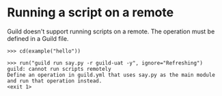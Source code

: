# Running a script on a remote

Guild doesn't support running scripts on a remote. The operation must
be defined in a Guild file.

    >>> cd(example("hello"))

    >>> run("guild run say.py -r guild-uat -y", ignore="Refreshing")
    guild: cannot run scripts remotely
    Define an operation in guild.yml that uses say.py as the main module
    and run that operation instead.
    <exit 1>
